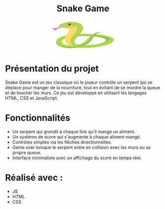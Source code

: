 <!-- PROJECT LOGO -->
<h1 align="center">Snake Game</h1>
<div align="center">
  <img src="./favicon/serpent.png" alt="Logo" width="200" height="100">
</div>

<!-- Présentation du projet -->
# Présentation du projet

Snake Game est un jeu classique où le joueur contrôle un serpent qui se déplace pour manger de la nourriture, tout en évitant de se mordre la queue et de toucher les murs. Ce jeu est développé en utilisant les langages HTML, CSS et JavaScript.

<!-- Présentation des fonctionnalités -->
# Fonctionnalités

* Un serpent qui grandit à chaque fois qu'il mange un aliment.
* Un système de score qui s'augmente à chaque aliment mangé.
* Contrôles simples via les flèches directionnelles.
* Game over lorsque le serpent entre en collision avec les murs ou sa propre queue.
* Interface minimaliste avec un affichage du score en temps réel.

<!-- Réalisé -->
# Réalisé avec :

* JS
* HTML
* CSS

